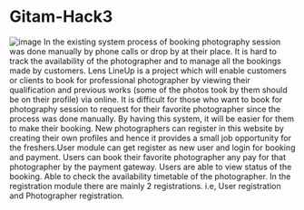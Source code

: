 # Gitam-Hack3
![image](https://github.com/Siri-Neeradi/Gitam-Hack3/assets/153275399/15d31166-e1e6-40da-8244-93cf23b370a2)
In the existing system process of booking photography session was done manually by phone calls or drop by at their place. It is hard to track the availability of the photographer and to manage all the bookings made by customers.
Lens LineUp is a project which will enable customers or clients to book for professional photographer by viewing their qualification and previous works (some of the photos took by them should be on their profile) via online. It is difficult for those who want to book for photography session to request for their favorite photographer since the process was done manually. By having this system, it will be easier for them to make their booking. New photographers can register in this website by creating their own profiles and hence it provides a small job opportunity for the freshers.User module can get register as new user and login for booking and payment. Users can book their favorite photographer any pay for that photographer by the payment gateway. Users are able to view status of the booking. Able to check the availability timetable of the photographer. In the registration module there are mainly 2 registrations. i.e, User registration and Photographer registration. 

